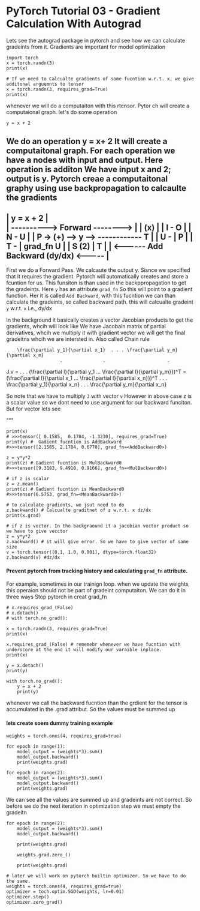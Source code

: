 # PyTorch Tutorial 03 - Gradient Calculation With Autograd
Lets see the autograd package in pytorch and see how we can calculate gradeints from it. Gradients are important for model optimization

```
import torch
x = torch.randn(3)
print(x)

# If we need to Calcualte gradients of some fucntion w.r.t. x, we give additonal arguemnts to tensor
x = torch.randn(3, requires_grad=True)
print(x)
```

whenever we will do a computaiton with this rtensor. Pytor ch will create a computaional graph.
let's do some operation

```
y = x + 2 
```

We do an operation y = x+ 2
It will create a computaitonal graph. For each operation we have a nodes with input and output. Here operation is additon 
We have input x and 2; output is y. Pytorch creae a computaitonal graphy using use backpropagation to calcaulte the gradients
--------------------------------------------------------------------------
|                           y = x + 2                                    |              
|                ----------> Forward -------->                           |
|               (x)                                                      |
|    I             -                                             O       |
|    N               -                                           U       |
|    P                -> (+) --> y --> ------------              T       |
|    U              -                             |              P       |
|    T            -                               | grad_fn      U       |
|    S         (2)                                |              T       |
|               <------ Add Backward (dy/dx) <-----                      |
--------------------------------------------------------------------------
First we do a Forward Pass. We calcaute the output y. Sisnce we specified that it 
requires the gradient. Pytorch will automatically creates and store a fcuntion for us.
This funsiton is than used in the backppropagation to get the gradeints. Here `y` has an attribute `grad_fn`
So this will point to a gradient function. Her it is called `Add Backward`, with this fucntion we can than 
calculate the gradeints, so called backward path. this will calcualte gradeint `y` w.r.t. `x` i.e., dy/dx

In the background it basically creates a vector Jacobian products to get the gradients, whcih will look like
We have Jacobain matrix of partial derivatives, whcih we multiply it with gradient vector we will get the final gradeitns whcih we are intersted in. Also called Chain rule

        \frac{\partial y_1}{\partial x_1}  . . . \frac{\partial y_m}{\partial x_m} 
                        .               .                       .
J.v =                   .                   .                   .                   (\frac{\partial l}{\partial y_1 ... \frac{\partial l}{\partial y_m}})^T = (\frac{\partial l}{\partial x_1 ... \frac{\partial l}{\partial x_n}})^T 
                        .                       .               .
        \frac{\partial y_1}{\partial x_n}  . . . \frac{\partial y_m}{\partial x_n}

So note that we have to multiply `J` with vector `v`
However in above case z is a scalar value so we dont need to use argument for our backward funciton. But for vector lets see

"""

```
print(x)
# >>>tensor([ 0.1585,  0.1784, -1.3230], requires_grad=True)
print(y) #  Gadient fucntion is AddBackward
#>>>tensor([2.1585, 2.1784, 0.6770], grad_fn=<AddBackward0>)

z = y*y*2
print(z) # Gadient fucntion is MulBackward0
#>>>tensor([9.3183, 9.4910, 0.9166], grad_fn=<MulBackward0>)

# if z is scalar
z = z.mean()
print(z) # Gadient fucntion is MeanBackward0
#>>>tensor(6.5753, grad_fn=<MeanBackward0>)

# to calculate gradients, we jsut need to do
z.backward() # Calcualte graditnet of z w.r.t. x dz/dx
print(x.grad)

# if z is vector. In the backgraound it a jacobian vector product so we have to give vecctor
z = y*y*2
z.nackward() # it will give error. So we have to give vector of same size
v = torch.tensor([0.1, 1.0, 0.001], dtype=torch.float32)
z.backward(v) #dz/dx
```

#### Prevent pytorch from tracking history and calculating `grad_fn` attribute. 
For example, sometimes in our trainign loop. when we update the weights, this operaion should not be part of gradeint computaiton. We can do it in three ways
Stop pytorch in creat grad_fn
```
# x.requires_grad_(False)
# x.detach()
# with torch.no_grad():

x = torch.randn(3, requires_grad=True)
print(x)
    
x.requires_grad_(False) # rememebr whenever we have fucntion with underscore at the end it will modify our varaible inplace.
print(x)

y = x.detach()
print(y)

with torch.no_grad():
    y = x + 2
    print(y)
```

whenever we call the backward fucntion than the grdient for the tensor is accumulated in the .grad attribut. So the values must be summed up
#### lets create soem dummy training example
```
weights = torch.ones(4, requires_grad=true)

for epoch in range(1):
    model_output = (weights*3).sum()
    model_output.backward()
    print(weights.grad)
    
for epoch in range(2):
    model_output = (weights*3).sum()
    model_output.backward()
    print(weights.grad)
```
We can see all the values are summed up and gradeints are not correct. So before we do the next iteration in optimization 
step we must empty the gradeitn
```
for epoch in range(2):
    model_output = (weights*3).sum()
    model_output.backward()
    
    print(weights.grad)
    
    weights.grad.zero_()
    
    print(weights.grad)

# later we will work on pytorch builtin optimizer. So we have to do the same.
weights = torch.ones(4, requires_grad=true)
optimizer = toch.optim.SGD(weights, lr=0.01)
optimizer.step()
optimizer.zero_grad()
```

